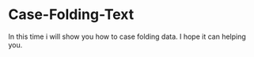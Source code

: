 # Case-Folding-Text
In this time i will show you how to case folding data. I hope it can helping you.
